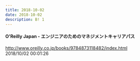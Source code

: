 ```yaml
---
title: 2018-10-02
date: 2018-10-02
description: B! 1
---
```


#### O'Reilly Japan - エンジニアのためのマネジメントキャリアパス
http://www.oreilly.co.jp/books/9784873118482/index.html<br>
2018/10/02 00:01:26<br>


